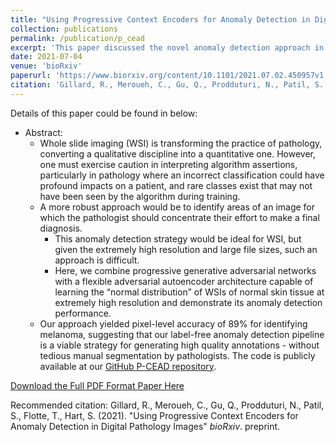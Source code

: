 ```yaml
---
title: "Using Progressive Context Encoders for Anomaly Detection in Digital Pathology Images"
collection: publications
permalink: /publication/p_cead
excerpt: 'This paper discussed the novel anomaly detection approach in identifying anomalous regions from high-resolution whole slide images'
date: 2021-07-04
venue: 'bioRxiv'
paperurl: 'https://www.biorxiv.org/content/10.1101/2021.07.02.450957v1.abstract'
citation: 'Gillard, R., Meroueh, C., Gu, Q., Prodduturi, N., Patil, S., Flotte, T., Hart, S. (2021). &quot;Paper Using Progressive Context Encoders for Anomaly Detection in Digital Pathology Images.&quot; <i>bioRxiv</i>. preprint.'
---
```

Details of this paper could be found in below:
* Abstract:
    * Whole slide imaging (WSI) is transforming the practice of pathology, converting a qualitative discipline into a quantitative one. However, one must exercise caution in interpreting algorithm assertions, particularly in pathology where an incorrect classification could have profound impacts on a patient, and rare classes exist that may not have been seen by the algorithm during training. 
    * A more robust approach would be to identify areas of an image for which the pathologist should concentrate their effort to make a final diagnosis. 
        * This anomaly detection strategy would be ideal for WSI, but given the extremely high resolution and large file sizes, such an approach is difficult. 
        * Here, we combine progressive generative adversarial networks with a flexible adversarial autoencoder architecture capable of learning the “normal distribution” of WSIs of normal skin tissue at extremely high resolution and demonstrate its anomaly detection performance. 
    * Our approach yielded pixel-level accuracy of 89% for identifying melanoma, suggesting that our label-free anomaly detection pipeline is a viable strategy for generating high quality annotations - without tedious manual segmentation by pathologists. The code is publicly available at our [GitHub P-CEAD repository](https://github.com/Steven-N-Hart/P-CEAD).

[Download the Full PDF Format Paper Here](https://www.biorxiv.org/content/10.1101/2021.07.02.450957v1.full.pdf)

Recommended citation: Gillard, R., Meroueh, C., Gu, Q., Prodduturi, N., Patil, S., Flotte, T., Hart, S. (2021). "Using Progressive Context Encoders for Anomaly Detection in Digital Pathology Images" <i>bioRxiv</i>. preprint.